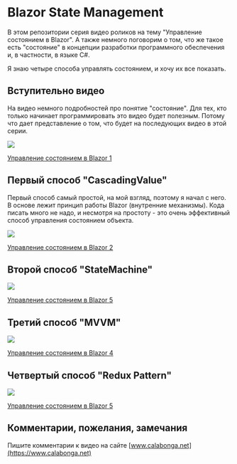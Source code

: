 # Blazor State Management

В этом репозитории серия видео роликов на тему "Управление состоянием в Blazor". А также немного поговорим о том, что же такое есть "состояние" в концепции разработки программного обеспечения и, в частности, в языке C#.

Я знаю четыре способа управлять состоянием, и хочу их все показать.

## Вступительно видео

На видео немного подробностей про понятие "состояние". Для тех, кто только начинает программировать это видео будет полезным. Потому что дает представление о том, что будет на последующих видео в этой серии.

[![](https://www.calabonga.net/Uploads/blazor-state-management-1/1.png)](https://www.calabonga.net/blog/post/blazor-state-management-1)

[Управление состоянием в Blazor 1](https://www.calabonga.net/blog/post/blazor-state-management-1)

## Первый способ "CascadingValue"

Первый способ самый простой, на мой взгляд, поэтому я начал с него. В основе лежит принцип работы Blazor (внутренние механизмы). Кода писать много не надо, и несмотря на простоту - это очень эффективный способ управления состоянием объекта.

[![](https://www.calabonga.net/Uploads/blazor-state-management-2/1.png)](https://www.calabonga.net/blog/post/blazor-state-management-2)

[Управление состоянием в Blazor 2](https://www.calabonga.net/blog/post/blazor-state-management-2)

## Второй способ "StateMachine"

[![](https://www.calabonga.net/Uploads/blazor-state-management-3/1.png)](https://www.calabonga.net/blog/post/blazor-state-management-3)

[Управление состоянием в Blazor 5](https://www.calabonga.net/blog/post/blazor-state-management-3)

## Третий способ "MVVM"

[![](https://www.calabonga.net/Uploads/blazor-state-management-4/1.png)](https://www.calabonga.net/blog/post/blazor-state-management-4)

[Управление состоянием в Blazor 4](https://www.calabonga.net/blog/post/blazor-state-management-4)

## Четвертый способ "Redux Pattern"

[![](https://www.calabonga.net/Uploads/blazor-state-management-5/1.png)](https://www.calabonga.net/blog/post/blazor-state-management-5)

[Управление состоянием в Blazor 5](https://www.calabonga.net/blog/post/blazor-state-management-5)

## Комментарии, пожелания, замечания

Пишите комментарии к видео на сайте [www.calabonga.net](https://www.calabonga.net)
